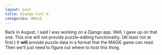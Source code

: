 ```yaml
---
layout: post
title: Django Cont'd
categories: MAGiE
---
```


Back in August, I said I was working on a Django app.
Well, I gave up on that one.
This one will not provide puzzle-editing functionality. (At least not at first.)
It **will** provide puzzle data in a format that the MAGiE game can read.
Then we'll just need to figure out where to host this thing.

